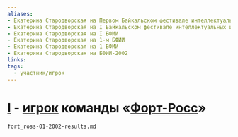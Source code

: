 ```yaml
---
aliases:
- Екатерина Стародворская на Первом Байкальском фестивале интеллектуальных игр
- Екатерина Стародворская на I Байкальском фестивале интеллектуальных игр
- Екатерина Стародворская на I БФИИ
- Екатерина Стародворская на 1-м БФИИ
- Екатерина Стародворская на 1 БФИИ
- Екатерина Стародворская на БФИИ-2002
links:
tags: 
  - участник/игрок
---
```

# [I](bfii-01-2002.md) - [игрок](starodvorskaya.md) команды «[Форт-Росс](fort_ross-01-2002.md)»
```{.include}
fort_ross-01-2002-results.md
```